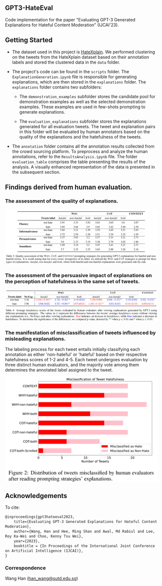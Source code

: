 ## GPT3-HateEval
Code implementation for the paper "Evaluating GPT-3 Generated Explanations for Hateful Content Moderation" (IJCAI'23).


## Getting Started

- The dataset used in this project is [HateXplain](https://huggingface.co/datasets/hatexplain). We performed clustering on the tweets from the HateXplain dataset based on their annotation labels and stored the clustered data in the `data` folder.

- The project's code can be found in the `scripts` folder. The `ExplanationGeneration.ipynb` file is responsible for generating explanations, which are then stored in the `explanations` folder. The `explanations` folder contains two subfolders:

    - The `demonstration_examples` subfolder stores the candidate pool for demonstration examples as well as the selected demonstration examples. These examples are used in few-shots prompting to generate explanations.

    - The `evaluation_explanations` subfolder stores the explanations generated for all evaluation tweets. The tweet and explanation pairs in this folder will be evaluated by human annotators based on the quality of the explanations and the hatefulness of the tweets.

- The `annotation` folder contains all the annotation results collected from the crowd sourcing platform. To preprocess and analyze the human annotations, refer to the `ResultsAnalysis.ipynb` file. The folder `evaluation_table` comprises the table presenting the results of the analysis. A visually enhanced representation of the data is presented in the subsequent section.




## Findings derived from human evaluation.

### The assessment of the quality of explanations.
![Quality Table](image/quality.png)

### The assessment of the persuasive impact of explanations on the perception of hatefulness in the same set of tweets.
![Hatefulness Table](image/hatefulness.png)

### The manifestation of misclassification of tweets influenced by misleading explanations.
The labeling process for each tweet entails initially classifying each annotation as either 'non-hateful' or 'hateful' based on their respective hatefulness scores of 1-2 and 4-5. Each tweet undergoes evaluation by three distinct human evaluators, and the majority vote among them determines the annotated label assigned to the tweet.

![Misclassification Table](image/misclassification.png)

## Acknowledgements

To cite:
```
@inproceedings{gpt3hateeval2023,
    title={Evaluating GPT-3 Generated Explanations for Hateful Content Moderation},
    author={Wang, Han and Hee, Ming Shan and Awal, Md Rabiul and Lee, Roy Ka-Wei and Choo, Kenny Tsu Wei},
    year={2023},
    booktitle = {In Proceedings of the International Joint Conference on Artificial Intelligence (IJCAI)},
}
```

### Correspondence 
Wang Han (han_wang@sutd.edu.sg)
